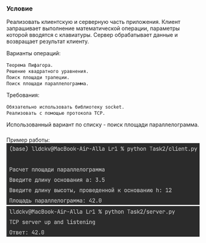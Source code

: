 ### Условие
Реализовать клиентскую и серверную часть приложения. Клиент запрашивает выполнение математической операции, параметры которой вводятся с клавиатуры. Сервер обрабатывает данные и возвращает результат клиенту.

Варианты операций:

    Теорема Пифагора.
    Решение квадратного уравнения.
    Поиск площади трапеции.
    Поиск площади параллелограмма.

Требования:

    Обязательно использовать библиотеку socket.
    Реализовать с помощью протокола TCP.

Использованный вариант по списку -  поиск площади параллелограмма.
### 
Пример работы:
![](images/task2_0.jpg)
![](images/task2_1.jpg)